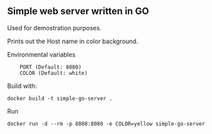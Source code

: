 ## Simple web server written in GO

Used for demostration purposes. 

Prints out the Host name in color background.


Environmental variables 
```
    PORT (Default: 8080)
    COLOR (Default: white)
```
Build with:
```
docker build -t simple-go-server .
```

Run 
```
docker run -d --rm -p 8080:8080 -e COLOR=yellow simple-go-server
```
